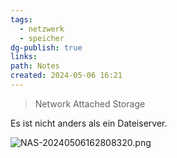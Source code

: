 ```yaml
---
tags:
  - netzwerk
  - speicher
dg-publish: true
links: 
path: Notes
created: 2024-05-06 16:21
---
```

> Network Attached Storage

Es ist nicht anders als ein Dateiserver.

![NAS-20240506162808320.png](/img/user/02%20-%20RESOURCES/Files/IMGs/NAS-20240506162808320.png)